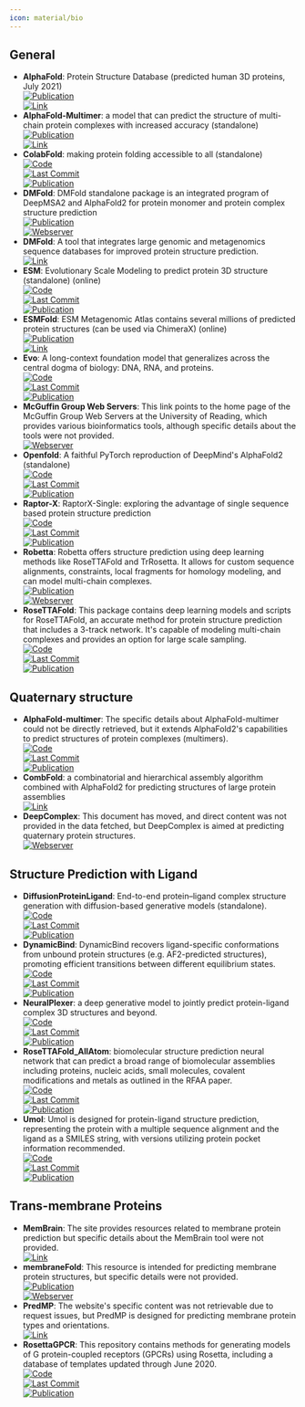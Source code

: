 ```yaml
---
icon: material/bio
---
```



## **General**
- **AlphaFold**: Protein Structure Database (predicted human 3D proteins, July 2021)  
	[![Publication](https://img.shields.io/badge/Publication-Citations:22503-blue?style=for-the-badge&logo=bookstack)](https://doi.org/10.1038/s41586-021-03819-2)  
	[![Link](https://img.shields.io/badge/Link-online-brightgreen?style=for-the-badge&logo=cachet&logoColor=65FF8F)](https://alphafold.ebi.ac.uk/)  
- **AlphaFold-Multimer**: a model that can predict the structure of multi-chain protein complexes with increased accuracy (standalone)  
	[![Publication](https://img.shields.io/badge/Publication-Citations:0-blue?style=for-the-badge&logo=bookstack)](https://doi.org/10.1101/2021.10.04.463034)  
	[![Link](https://img.shields.io/badge/Link-online-brightgreen?style=for-the-badge&logo=cachet&logoColor=65FF8F)](https://colab.research.google.com/github/deepmind/alphafold/blob/main/notebooks/AlphaFold.ipynb)  
- **ColabFold**: making protein folding accessible to all (standalone)  
	[![Code](https://img.shields.io/github/stars/sokrypton/ColabFold?style=for-the-badge&logo=github)](https://github.com/sokrypton/ColabFold)  
	[![Last Commit](https://img.shields.io/github/last-commit/sokrypton/ColabFold?style=for-the-badge&logo=github)](https://github.com/sokrypton/ColabFold)  
	[![Publication](https://img.shields.io/badge/Publication-Citations:4506-blue?style=for-the-badge&logo=bookstack)](https://doi.org/10.1038/s41592-022-01488-1)  
- **DMFold**: DMFold standalone package is an integrated program of DeepMSA2 and AlphaFold2 for protein monomer and protein complex structure prediction  
	[![Publication](https://img.shields.io/badge/Publication-Citations:N/A-blue?style=for-the-badge&logo=bookstack)](https://www.nature.com/articles/s41592-023-02130-4)  
	[![Webserver](https://img.shields.io/badge/Webserver-online-brightgreen?style=for-the-badge&logo=cachet&logoColor=65FF8F)](https://zhanggroup.org/DMFold/download/)  
- **DMFold**: A tool that integrates large genomic and metagenomics sequence databases for improved protein structure prediction.  
	[![Link](https://img.shields.io/badge/Link-online-brightgreen?style=for-the-badge&logo=cachet&logoColor=65FF8F)](https://zhanggroup.org/DMFold/download/)  
- **ESM**: Evolutionary Scale Modeling to predict protein 3D structure (standalone) (online)  
	[![Code](https://img.shields.io/github/stars/facebookresearch/esm?style=for-the-badge&logo=github)](https://github.com/facebookresearch/esm)  
	[![Last Commit](https://img.shields.io/github/last-commit/facebookresearch/esm?style=for-the-badge&logo=github)](https://github.com/facebookresearch/esm)  
	[![Publication](https://img.shields.io/badge/Publication-Citations:0-blue?style=for-the-badge&logo=bookstack)](https://doi.org/10.1101/2021.02.12.430858v1)  
- **ESMFold**: ESM Metagenomic Atlas contains several millions of predicted protein structures (can be used via ChimeraX) (online)  
	[![Publication](https://img.shields.io/badge/Publication-Citations:1141-blue?style=for-the-badge&logo=bookstack)](https://doi.org/10.1126/science.ade2574)  
	[![Link](https://img.shields.io/badge/Link-offline-red?style=for-the-badge&logo=xamarin&logoColor=red)](https://esmatlas.com/about)  
- **Evo**: A long-context foundation model that generalizes across the central dogma of biology: DNA, RNA, and proteins.  
	[![Code](https://img.shields.io/github/stars/evo-design/evo?style=for-the-badge&logo=github)](https://github.com/evo-design/evo)  
	[![Last Commit](https://img.shields.io/github/last-commit/evo-design/evo?style=for-the-badge&logo=github)](https://github.com/evo-design/evo)  
	[![Publication](https://img.shields.io/badge/Publication-Citations:0-blue?style=for-the-badge&logo=bookstack)](https://doi.org/10.1101/2024.02.27.582234v1)  
- **McGuffin Group Web Servers**: This link points to the home page of the McGuffin Group Web Servers at the University of Reading, which provides various bioinformatics tools, although specific details about the tools were not provided.  
	[![Webserver](https://img.shields.io/badge/Webserver-online-brightgreen?style=for-the-badge&logo=cachet&logoColor=65FF8F)](https://www.reading.ac.uk/bioinf/index.html)  
- **Openfold**: A faithful PyTorch reproduction of DeepMind's AlphaFold2 (standalone)  
	[![Code](https://img.shields.io/github/stars/aqlaboratory/openfold?style=for-the-badge&logo=github)](https://github.com/aqlaboratory/openfold)  
	[![Last Commit](https://img.shields.io/github/last-commit/aqlaboratory/openfold?style=for-the-badge&logo=github)](https://github.com/aqlaboratory/openfold)  
	[![Publication](https://img.shields.io/badge/Publication-Citations:91-blue?style=for-the-badge&logo=bookstack)](https://doi.org/10.1101/2022.11.20.517210)  
- **Raptor-X**: RaptorX-Single: exploring the advantage of single sequence based protein structure prediction  
	[![Code](https://img.shields.io/github/stars/AndersJing/RaptorX-Single?style=for-the-badge&logo=github)](https://github.com/AndersJing/RaptorX-Single)  
	[![Last Commit](https://img.shields.io/github/last-commit/AndersJing/RaptorX-Single?style=for-the-badge&logo=github)](https://github.com/AndersJing/RaptorX-Single)  
	[![Publication](https://img.shields.io/badge/Publication-Citations:0-blue?style=for-the-badge&logo=bookstack)](https://doi.org/10.5281/zenodo.7351378)  
- **Robetta**: Robetta offers structure prediction using deep learning methods like RoseTTAFold and TrRosetta. It allows for custom sequence alignments, constraints, local fragments for homology modeling, and can model multi-chain complexes.  
	[![Publication](https://img.shields.io/badge/Publication-Citations:1621-blue?style=for-the-badge&logo=bookstack)](https://doi.org/10.1093%2Fnar%2Fgkh468)  
	[![Webserver](https://img.shields.io/badge/Webserver-online-brightgreen?style=for-the-badge&logo=cachet&logoColor=65FF8F)](https://robetta.bakerlab.org/)  
- **RoseTTAFold**: This package contains deep learning models and scripts for RoseTTAFold, an accurate method for protein structure prediction that includes a 3-track network. It's capable of modeling multi-chain complexes and provides an option for large scale sampling.  
	[![Code](https://img.shields.io/github/stars/RosettaCommons/RoseTTAFold?style=for-the-badge&logo=github)](https://github.com/RosettaCommons/RoseTTAFold)  
	[![Last Commit](https://img.shields.io/github/last-commit/RosettaCommons/RoseTTAFold?style=for-the-badge&logo=github)](https://github.com/RosettaCommons/RoseTTAFold)  
	[![Publication](https://img.shields.io/badge/Publication-Citations:3309-blue?style=for-the-badge&logo=bookstack)](https://doi.org/10.1126/science.abj8754)  

## **Quaternary structure**
- **AlphaFold-multimer**: The specific details about AlphaFold-multimer could not be directly retrieved, but it extends AlphaFold2's capabilities to predict structures of protein complexes (multimers).  
	[![Code](https://img.shields.io/github/stars/google-deepmind/alphafold?style=for-the-badge&logo=github)](https://github.com/google-deepmind/alphafold)  
	[![Last Commit](https://img.shields.io/github/last-commit/google-deepmind/alphafold?style=for-the-badge&logo=github)](https://github.com/google-deepmind/alphafold)  
	[![Publication](https://img.shields.io/badge/Publication-Citations:22503-blue?style=for-the-badge&logo=bookstack)](https://doi.org/10.1038/s41586-021-03819-2)  
- **CombFold**: a combinatorial and hierarchical assembly algorithm combined with AlphaFold2 for predicting structures of large protein assemblies  
	[![Link](https://img.shields.io/badge/Link-online-brightgreen?style=for-the-badge&logo=cachet&logoColor=65FF8F)](https://lnkd.in/gRVdfaZV)  
- **DeepComplex**: This document has moved, and direct content was not provided in the data fetched, but DeepComplex is aimed at predicting quaternary protein structures.  
	[![Webserver](https://img.shields.io/badge/Webserver-online-brightgreen?style=for-the-badge&logo=cachet&logoColor=65FF8F)](http://tulip.rnet.missouri.edu/deepcomplex/web_index.html)  

## **Structure Prediction with Ligand**
- **DiffusionProteinLigand**: End-to-end protein–ligand complex structure generation with diffusion-based generative models (standalone).  
	[![Code](https://img.shields.io/github/stars/shuyana/DiffusionProteinLigand?style=for-the-badge&logo=github)](https://github.com/shuyana/DiffusionProteinLigand)  
	[![Last Commit](https://img.shields.io/github/last-commit/shuyana/DiffusionProteinLigand?style=for-the-badge&logo=github)](https://github.com/shuyana/DiffusionProteinLigand)  
	[![Publication](https://img.shields.io/badge/Publication-Citations:12-blue?style=for-the-badge&logo=bookstack)](https://doi.org/10.1186/s12859-023-05354-5)  
- **DynamicBind**: DynamicBind recovers ligand-specific conformations from unbound protein structures (e.g. AF2-predicted structures), promoting efficient transitions between different equilibrium states.  
	[![Code](https://img.shields.io/github/stars/luwei0917/DynamicBind?style=for-the-badge&logo=github)](https://github.com/luwei0917/DynamicBind)  
	[![Last Commit](https://img.shields.io/github/last-commit/luwei0917/DynamicBind?style=for-the-badge&logo=github)](https://github.com/luwei0917/DynamicBind)  
	[![Publication](https://img.shields.io/badge/Publication-Citations:16-blue?style=for-the-badge&logo=bookstack)](https://doi.org/10.1038/s41467-024-45461-2)  
- **NeuralPlexer**: a deep generative model to jointly predict protein-ligand complex 3D structures and beyond.  
	[![Code](https://img.shields.io/github/stars/zrqiao/NeuralPLexer?style=for-the-badge&logo=github)](https://github.com/zrqiao/NeuralPLexer)  
	[![Last Commit](https://img.shields.io/github/last-commit/zrqiao/NeuralPLexer?style=for-the-badge&logo=github)](https://github.com/zrqiao/NeuralPLexer)  
	[![Publication](https://img.shields.io/badge/Publication-Citations:17-blue?style=for-the-badge&logo=bookstack)](https://doi.org/10.1038/s42256-024-00792-z)  
- **RoseTTAFold_AllAtom**: biomolecular structure prediction neural network that can predict a broad range of biomolecular assemblies including proteins, nucleic acids, small molecules, covalent modifications and metals as outlined in the RFAA paper.  
	[![Code](https://img.shields.io/github/stars/AaronFeller/RoseTTAFold-All-Atom?style=for-the-badge&logo=github)](https://github.com/AaronFeller/RoseTTAFold-All-Atom/blob/main/README.md)  
	[![Last Commit](https://img.shields.io/github/last-commit/AaronFeller/RoseTTAFold-All-Atom?style=for-the-badge&logo=github)](https://github.com/AaronFeller/RoseTTAFold-All-Atom/blob/main/README.md)  
	[![Publication](https://img.shields.io/badge/Publication-Citations:87-blue?style=for-the-badge&logo=bookstack)](https://doi.org/10.1126/science.adl2528)  
- **Umol**: Umol is designed for protein-ligand structure prediction, representing the protein with a multiple sequence alignment and the ligand as a SMILES string, with versions utilizing protein pocket information recommended.  
	[![Code](https://img.shields.io/github/stars/patrickbryant1/Umol?style=for-the-badge&logo=github)](https://github.com/patrickbryant1/Umol)  
	[![Last Commit](https://img.shields.io/github/last-commit/patrickbryant1/Umol?style=for-the-badge&logo=github)](https://github.com/patrickbryant1/Umol)  
	[![Publication](https://img.shields.io/badge/Publication-Citations:5-blue?style=for-the-badge&logo=bookstack)](https://doi.org/10.1038/s41467-024-48837-6)  

## **Trans-membrane Proteins**
- **MemBrain**: The site provides resources related to membrane protein prediction but specific details about the MemBrain tool were not provided.  
	[![Link](https://img.shields.io/badge/Link-online-brightgreen?style=for-the-badge&logo=cachet&logoColor=65FF8F)](http://www.csbio.sjtu.edu.cn/bioinf/MemBrain/)  
- **membraneFold**: This resource is intended for predicting membrane protein structures, but specific details were not provided.  
	[![Publication](https://img.shields.io/badge/Publication-Citations:12-blue?style=for-the-badge&logo=bookstack)](https://doi.org/10.1101/2022.12.06.518085)  
	[![Webserver](https://img.shields.io/badge/Webserver-online-brightgreen?style=for-the-badge&logo=cachet&logoColor=65FF8F)](https://ku.biolib.com/MembraneFold/)  
- **PredMP**: The website's specific content was not retrievable due to request issues, but PredMP is designed for predicting membrane protein types and orientations.  
	[![Link](https://img.shields.io/badge/Link-offline-red?style=for-the-badge&logo=xamarin&logoColor=red)](http://www.predmp.com/)  
- **RosettaGPCR**: This repository contains methods for generating models of G protein-coupled receptors (GPCRs) using Rosetta, including a database of templates updated through June 2020.  
	[![Code](https://img.shields.io/github/stars/benderb1/rosettagpcr?style=for-the-badge&logo=github)](https://github.com/benderb1/rosettagpcr)  
	[![Last Commit](https://img.shields.io/github/last-commit/benderb1/rosettagpcr?style=for-the-badge&logo=github)](https://github.com/benderb1/rosettagpcr)  
	[![Publication](https://img.shields.io/badge/Publication-Citations:0-blue?style=for-the-badge&logo=bookstack)](https://doi.org/10.1101/2019.12.13.875237v1)  
